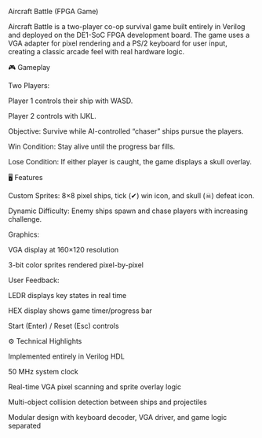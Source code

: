 Aircraft Battle (FPGA Game)

Aircraft Battle is a two-player co-op survival game built entirely in Verilog and deployed on the DE1-SoC FPGA development board. The game uses a VGA adapter for pixel rendering and a PS/2 keyboard for user input, creating a classic arcade feel with real hardware logic.

🎮 Gameplay

Two Players:

Player 1 controls their ship with WASD.

Player 2 controls with IJKL.

Objective: Survive while AI-controlled “chaser” ships pursue the players.

Win Condition: Stay alive until the progress bar fills.

Lose Condition: If either player is caught, the game displays a skull overlay.

🖥️ Features

Custom Sprites: 8×8 pixel ships, tick (✔) win icon, and skull (☠) defeat icon.

Dynamic Difficulty: Enemy ships spawn and chase players with increasing challenge.

Graphics:

VGA display at 160×120 resolution

3-bit color sprites rendered pixel-by-pixel

User Feedback:

LEDR displays key states in real time

HEX display shows game timer/progress bar

Start (Enter) / Reset (Esc) controls

⚙️ Technical Highlights

Implemented entirely in Verilog HDL

50 MHz system clock

Real-time VGA pixel scanning and sprite overlay logic

Multi-object collision detection between ships and projectiles

Modular design with keyboard decoder, VGA driver, and game logic separated
